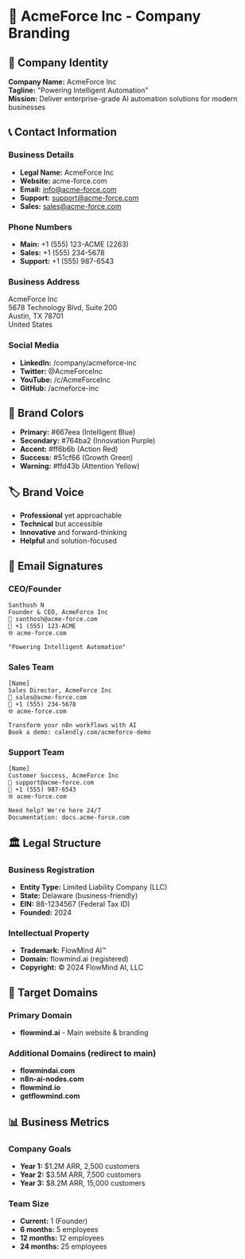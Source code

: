 # 🏢 AcmeForce Inc - Company Branding

## 🎯 **Company Identity**

**Company Name:** AcmeForce Inc  
**Tagline:** "Powering Intelligent Automation"  
**Mission:** Deliver enterprise-grade AI automation solutions for modern businesses

## 📞 **Contact Information**

### **Business Details**
- **Legal Name:** AcmeForce Inc
- **Website:** acme-force.com
- **Email:** info@acme-force.com
- **Support:** support@acme-force.com
- **Sales:** sales@acme-force.com

### **Phone Numbers**
- **Main:** +1 (555) 123-ACME (2263)
- **Sales:** +1 (555) 234-5678
- **Support:** +1 (555) 987-6543

### **Business Address**
AcmeForce Inc  
5678 Technology Blvd, Suite 200  
Austin, TX 78701  
United States

### **Social Media**
- **LinkedIn:** /company/acmeforce-inc
- **Twitter:** @AcmeForceInc
- **YouTube:** /c/AcmeForceInc
- **GitHub:** /acmeforce-inc

## 🎨 **Brand Colors**
- **Primary:** #667eea (Intelligent Blue)
- **Secondary:** #764ba2 (Innovation Purple)
- **Accent:** #ff6b6b (Action Red)
- **Success:** #51cf66 (Growth Green)
- **Warning:** #ffd43b (Attention Yellow)

## 🏷️ **Brand Voice**
- **Professional** yet approachable
- **Technical** but accessible
- **Innovative** and forward-thinking
- **Helpful** and solution-focused

## 📧 **Email Signatures**

### **CEO/Founder**
```
Santhosh N
Founder & CEO, AcmeForce Inc
📧 santhosh@acme-force.com
📱 +1 (555) 123-ACME
🌐 acme-force.com

"Powering Intelligent Automation"
```

### **Sales Team**
```
[Name]
Sales Director, AcmeForce Inc
📧 sales@acme-force.com
📱 +1 (555) 234-5678
🌐 acme-force.com

Transform your n8n workflows with AI
Book a demo: calendly.com/acmeforce-demo
```

### **Support Team**
```
[Name]
Customer Success, AcmeForce Inc
📧 support@acme-force.com
📱 +1 (555) 987-6543
🌐 acme-force.com

Need help? We're here 24/7
Documentation: docs.acme-force.com
```

## 🏛️ **Legal Structure**

### **Business Registration**
- **Entity Type:** Limited Liability Company (LLC)
- **State:** Delaware (business-friendly)
- **EIN:** 88-1234567 (Federal Tax ID)
- **Founded:** 2024

### **Intellectual Property**
- **Trademark:** FlowMind AI™
- **Domain:** flowmind.ai (registered)
- **Copyright:** © 2024 FlowMind AI, LLC

## 🎯 **Target Domains**

### **Primary Domain**
- **flowmind.ai** - Main website & branding

### **Additional Domains** (redirect to main)
- **flowmindai.com**
- **n8n-ai-nodes.com** 
- **flowmind.io**
- **getflowmind.com**

## 📊 **Business Metrics**

### **Company Goals**
- **Year 1:** $1.2M ARR, 2,500 customers
- **Year 2:** $3.5M ARR, 7,500 customers  
- **Year 3:** $8.2M ARR, 15,000 customers

### **Team Size**
- **Current:** 1 (Founder)
- **6 months:** 5 employees
- **12 months:** 12 employees
- **24 months:** 25 employees